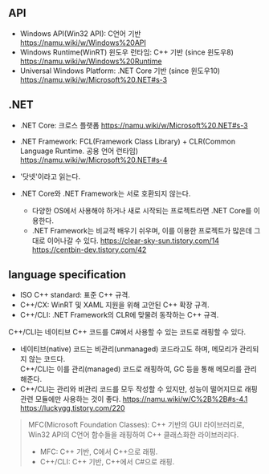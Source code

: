 ## API
- Windows API(Win32 API): C언어 기반
https://namu.wiki/w/Windows%20API
- Windows Runtime(WinRT) 윈도우 런타임: C++ 기반 (since 윈도우8)
https://namu.wiki/w/Windows%20Runtime
- Universal Windows Platform: .NET Core 기반 (since 윈도우10)
https://namu.wiki/w/Microsoft%20.NET#s-3

## .NET
- .NET Core: 크로스 플랫폼 https://namu.wiki/w/Microsoft%20.NET#s-3
- .NET Framework: FCL(Framework Class Library) + CLR(Common Language Runtime. 공용 언어 런타임) https://namu.wiki/w/Microsoft%20.NET#s-4

- '닷넷'이라고 읽는다.
- .NET Core와 .NET Framework는 서로 호환되지 않는다.
  - 다양한 OS에서 사용해야 하거나 새로 시작되는 프로젝트라면 .NET Core를 이용한다.
  - .NET Framework는 비교적 배우기 쉬우며, 이를 이용한 프로젝트가 많은데 그대로 이어나갈 수 있다.
https://clear-sky-sun.tistory.com/14
https://centbin-dev.tistory.com/42

## language specification
- ISO C++ standard: 표준 C++ 규격.
- C++/CX: WinRT 및 XAML 지원을 위해 고안된 C++ 확장 규격.
- C++/CLI: .NET Framework의 CLR에 맞물려 동작하는 C++ 규격.

C++/CLI는 네이티브 C++ 코드를 C#에서 사용할 수 있는 코드로 래핑할 수 있다.
- 네이티브(native) 코드는 비관리(unmanaged) 코드라고도 하며, 메모리가 관리되지 않는 코드다.  
C++/CLI는 이를 관리(managed) 코드로 래핑하여, GC 등을 통해 메모리를 관리해준다.
- C++/CLI는 관리와 비관리 코드를 모두 작성할 수 있지만, 성능이 떨어지므로 래핑 관련 모듈에만 사용하는 것이 좋다. 
https://namu.wiki/w/C%2B%2B#s-4.1
https://luckygg.tistory.com/220

> MFC(Microsoft Foundation Classes): C++ 기반의 GUI 라이브러리로, Win32 API의 C언어 함수들을 래핑하여 C++ 클래스화한 라이브러리다.  
> - MFC: C++ 기반, C에서 C++으로 래핑.
> - C++/CLI: C++ 기반, C++에서 C#으로 래핑.
